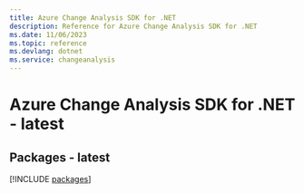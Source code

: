 ```yaml
---
title: Azure Change Analysis SDK for .NET
description: Reference for Azure Change Analysis SDK for .NET
ms.date: 11/06/2023
ms.topic: reference
ms.devlang: dotnet
ms.service: changeanalysis
---
```

# Azure Change Analysis SDK for .NET - latest
## Packages - latest
[!INCLUDE [packages](change-analysis-index.md)]